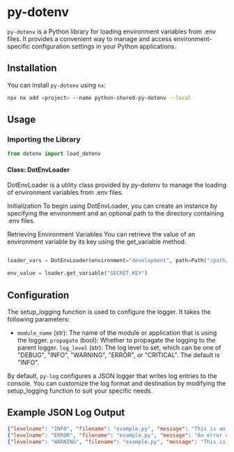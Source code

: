 # py-dotenv

`py-dotenv` is a Python library for loading environment variables from .env files. It provides a convenient way to manage and access environment-specific configuration settings in your Python applications.

## Installation

You can install `py-dotenv` using `nx`:

```sh
npx nx add <project> --name python-shared-py-dotenv --local
```

## Usage

### Importing the Library

```python
from dotenv import load_dotenv
```

#### Class: DotEnvLoader

DotEnvLoader is a utility class provided by py-dotenv to manage the loading of environment variables from .env files.

Initialization
To begin using DotEnvLoader, you can create an instance by specifying the environment and an optional path to the directory containing .env files.

Retrieving Environment Variables
You can retrieve the value of an environment variable by its key using the get_variable method.

```python

loader_vars = DotEnvLoader(environment="development", path=Path("/path/to/dotenv"))

env_value = loader.get_variable("SECRET_KEY")

```


## Configuration
The setup_logging function is used to configure the logger. It takes the following parameters:

- `module_name` (str): The name of the module or application that is using the logger.
`propagate` (bool): Whether to propagate the logging to the parent logger.
`log_level` (str): The log level to set, which can be one of "DEBUG", "INFO", "WARNING", "ERROR", or "CRITICAL". The default is "INFO".

By default, `py-log` configures a JSON logger that writes log entries to the console. You can customize the log format and destination by modifying the setup_logging function to suit your specific needs.

## Example JSON Log Output

```json
{"levelname": "INFO", "filename": "example.py", "message": "This is an info message"}
{"levelname": "ERROR", "filename": "example.py", "message": "An error occurred", "exc_info": "Traceback (most recent call last):\n  File \"example.py\", line 11, in <module>\n    result = 10 / 0\nZeroDivisionError: division by zero"}
{"levelname": "WARNING", "filename": "example.py", "message": "This is a warning message"}
```

